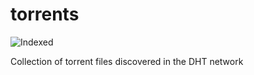 torrents 
========
![Indexed](https://img.shields.io/badge/indexed-228002-blue)

Collection of torrent files discovered in the DHT network
